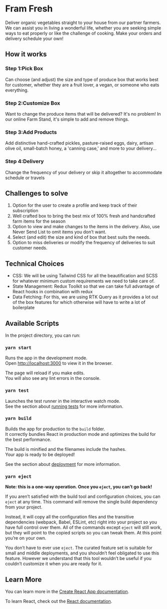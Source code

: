 # Fram Fresh
Deliver organic vegetables straight to your house from our partner farmers. We can assist you in living a wonderful life, whether you are seeking simple ways to eat properly or like the challenge of cooking. Make your orders and delivery schedule your own!

## How it works

### Step 1:Pick Box
Can choose (and adjust) the size and type of produce box that works best for customer, whether they are a fruit lover, a vegan, or someone who eats everything.

### Step 2:Customize Box
Want to change the produce items that will be delivered? It's no problem! In our online Farm Stand, it's simple to add and remove things.

### Step 3:Add Products
Add distinctive hand-crafted pickles, pasture-raised eggs, dairy, artisan olive oil, small-batch honey, a 'canning case,' and more to your delivery...

### Step 4:Delivery
Change the frequency of your delivery or skip it altogether to accommodate schedule or travels

## Challenges to solve
1. Option for the user to create a profile and keep track of their subscription
2. Well crafted box to bring the best mix of 100% fresh and handcrafted farm items for the season
3. Option to view and make changes to the items in the delivery. Also, use Never Send List to omit items you don’t want.
4. Select (and edit) the size and kind of box that best suits the needs.
5. Option to miss deliveries or modify the frequency of deliveries to suit customer needs.

## Technical Choices
- CSS: We will be using Tailwind CSS for all the beautification and SCSS for whatever minimum custom requirements we need to take care of.
- State Management: Redux Toolkit so that we can take full advantage of React hooks in combination with redux
- Data Fetching: For this, we are using RTK Query as it provides a lot out of the box features for which otherwise will have to write a lot of boilerplate

## Available Scripts

In the project directory, you can run:

### `yarn start`

Runs the app in the development mode.<br />
Open [http://localhost:3000](http://localhost:3000) to view it in the browser.

The page will reload if you make edits.<br />
You will also see any lint errors in the console.

### `yarn test`

Launches the test runner in the interactive watch mode.<br />
See the section about [running tests](https://facebook.github.io/create-react-app/docs/running-tests) for more information.

### `yarn build`

Builds the app for production to the `build` folder.<br />
It correctly bundles React in production mode and optimizes the build for the best performance.

The build is minified and the filenames include the hashes.<br />
Your app is ready to be deployed!

See the section about [deployment](https://facebook.github.io/create-react-app/docs/deployment) for more information.

### `yarn eject`

**Note: this is a one-way operation. Once you `eject`, you can’t go back!**

If you aren’t satisfied with the build tool and configuration choices, you can `eject` at any time. This command will remove the single build dependency from your project.

Instead, it will copy all the configuration files and the transitive dependencies (webpack, Babel, ESLint, etc) right into your project so you have full control over them. All of the commands except `eject` will still work, but they will point to the copied scripts so you can tweak them. At this point you’re on your own.

You don’t have to ever use `eject`. The curated feature set is suitable for small and middle deployments, and you shouldn’t feel obligated to use this feature. However we understand that this tool wouldn’t be useful if you couldn’t customize it when you are ready for it.

## Learn More

You can learn more in the [Create React App documentation](https://facebook.github.io/create-react-app/docs/getting-started).

To learn React, check out the [React documentation](https://reactjs.org/).
